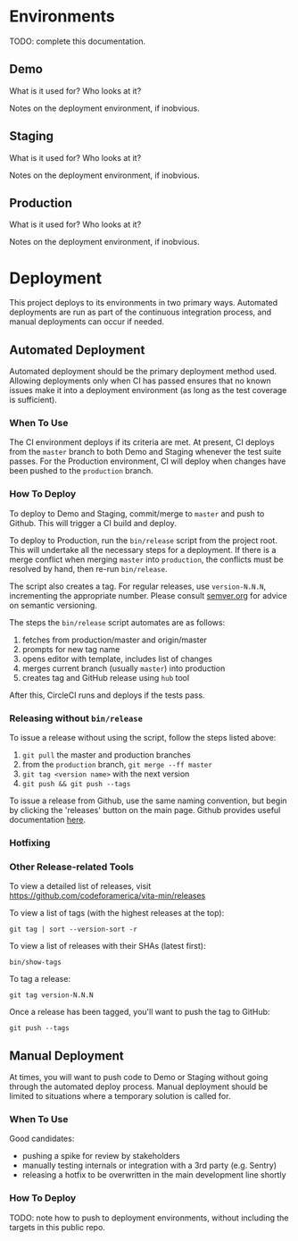 # Environments

TODO: complete this documentation.

## Demo

What is it used for? Who looks at it?

Notes on the deployment environment, if inobvious.

## Staging

What is it used for? Who looks at it?

Notes on the deployment environment, if inobvious.

## Production

What is it used for? Who looks at it?

Notes on the deployment environment, if inobvious.

# Deployment

This project deploys to its environments in two primary
ways. Automated deployments are run as part of the continuous
integration process, and manual deployments can occur if needed.

## Automated Deployment

Automated deployment should be the primary deployment method used.
Allowing deployments only when CI has passed ensures that no known
issues make it into a deployment environment (as long as the test
coverage is sufficient).

### When To Use

The CI environment deploys if its criteria are met. At present, CI deploys
from the `master` branch to both Demo and Staging whenever the test suite
passes. For the Production environment, CI will deploy when changes have been
pushed to the `production` branch.

### How To Deploy

To deploy to Demo and Staging, commit/merge to `master` and push to
Github. This will trigger a CI build and deploy.

To deploy to Production, run the `bin/release` script from the project root.
This will undertake all the necessary steps for a deployment. If there is a
merge conflict when merging `master` into `production`, the conflicts must be
resolved by hand, then re-run `bin/release`.

The script also creates a tag. For regular releases, use `version-N.N.N`,
incrementing the appropriate number. Please consult
[semver.org](https://semver.org) for advice on semantic versioning.

The steps the `bin/release` script automates are as follows:

1. fetches from production/master and origin/master
2. prompts for new tag name
3. opens editor with template, includes list of changes
4. merges current branch (usually `master`) into production
5. creates tag and GitHub release using `hub` tool

After this, CircleCI runs and deploys if the tests pass.

### Releasing without `bin/release`

To issue a release without using the script, follow the steps listed above:

1. `git pull` the master and production branches
2. from the `production` branch, `git merge --ff master`
3. `git tag <version name>` with the next version
4. `git push && git push --tags`

To issue a release from Github, use the same naming convention,
but begin by clicking the 'releases' button on the main page.
Github provides useful documentation [here](https://help.github.com/en/github/administering-a-repository/managing-releases-in-a-repository).

### Hotfixing

### Other Release-related Tools

To view a detailed list of releases, visit https://github.com/codeforamerica/vita-min/releases

To view a list of tags (with the highest releases at the top):

`git tag | sort --version-sort -r`

To view a list of releases with their SHAs (latest first):

`bin/show-tags`

To tag a release:

`git tag version-N.N.N`

Once a release has been tagged, you'll want to push the tag to GitHub:

`git push --tags`

## Manual Deployment

At times, you will want to push code to Demo or Staging without going
through the automated deploy process. Manual deployment should be limited
to situations where a temporary solution is called for.

### When To Use

Good candidates:

- pushing a spike for review by stakeholders
- manually testing internals or integration with a 3rd party (e.g. Sentry)
- releasing a hotfix to be overwritten in the main development line shortly

### How To Deploy

TODO: note how to push to deployment environments, without including the
targets in this public repo.
